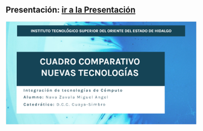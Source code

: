 ## Presentación: [ir a la Presentación](https://view.genial.ly/5fbecb720cc3230d0dafa4f6/presentation-cuadro-comparativo) 
![alt text](presentacion.PNG)
